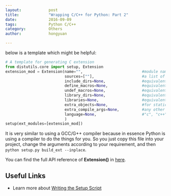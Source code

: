 ```yaml
---
layout:            post
title:             "Wrapping C/C++ for Python: Part 2"
date:              2016-09-09
tags:              Python C/C++
category:          Others
author:            hongyuan

---
```




below is a template which might be helpful:

```python
# A template for generating C extension
from distutils.core import setup, Extension
extension_mod = Extension(name="",                          #module name, i.e. the file name of the generated .so file
                          sources=[""],                     #a list of source files
                          include_dirs=None,                #equivalent to -I in GCC/G++
                          define_macros=None,               #equivalent to -D in GCC/G++
                          undef_macros=None,                #equivalent to -U in GCC/G++
                          library_dirs=None,                #equivalent to -L in GCC/G++
                          libraries=None,                   #equivalent to -l in GCC/G++
                          extra_objects=None,               #for static library, etc.
                          extra_compile_args=None,          #any other compiler arguments
                          language=None,                    #"c", "c++", "objc", or None to automate
                          )
setup(ext_modules=[extension_mod])
```

It is very similar to using a GCC/G++ compiler because in essence Python is using a compiler to do the things for you. So you just copy this file into your project, change the arguments according to your requirement, and then `python setup.py build_ext --inplace`.

You can find the full API reference of **Extension()** in [here](https://docs.python.org/2/distutils/apiref.html#distutils.core.Extension).












## Useful Links
* Learn more about [Writing the Setup Script](https://docs.python.org/2/distutils/setupscript.html)